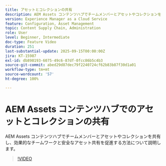 ```yaml
---
title: アセットとコレクションの共有
description: AEM Assets コンテンツハブでチームメンバーとアセットやコレクションを共有し、効果的なチームワークと安全なアセット共有を促進する方法について説明します。
version: Experience Manager as a Cloud Service
feature: Configuration, Asset Management
topic: Content Supply Chain, Administration
role: User
level: Beginner, Intermediate
doc-type: Feature Video
duration: 251
last-substantial-update: 2025-09-15T00:00:00Z
jira: KT-15987
exl-id: db898193-6075-49c6-87df-0fcc86b5c4b3
source-git-commit: abed29d87dec79f2240724cf62b83b87f30d1a01
workflow-type: tm+mt
source-wordcount: '57'
ht-degree: 100%

---
```


# AEM Assets コンテンツハブでのアセットとコレクションの共有

AEM Assets コンテンツハブでチームメンバーとアセットやコレクションを共有し、効果的なチームワークと安全なアセット共有を促進する方法について説明します。

>[!VIDEO](https://video.tv.adobe.com/v/3474890/?learn=on&enablevpops=on)
